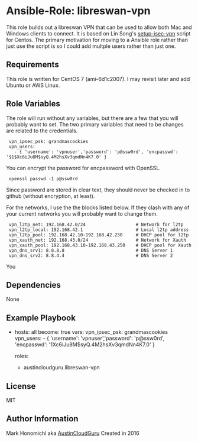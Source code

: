 Ansible-Role: libreswan-vpn
=========

This role builds out a libreswan VPN that can be used to allow both Mac and Windows clients to connect.  It is based on Lin Song's [setup-isec-vpn](https://github.com/hwdsl2/setup-ipsec-vpn) script for Centos.  The primary motivation for moving to a Ansible role rather than just use the script is so I could add multple users rather than just one.

Requirements
------------

This role is written for CentOS 7 (ami-6d1c2007).  I may revisit later and add Ubuntu or AWS Linux.

Role Variables
--------------

The role will run without any variables, but there are a few that you will probably want to set.  The two primary variables that need to be changes are related to the credentials.

     vpn_ipsec_psk: grandmascookies
     vpn_users:
       - { 'username': 'vpnuser','password': 'p@ssw0rd', 'encpasswd': '$1$Xc6iJu8M$syQ.4M2hsXv3qmdNn4K7.0' }

You can encrypt the password for encpassword with OpenSSL.

     openssl passwd -1 p@ssw0rd

Since password are stored in clear text, they should never be checked in to github (without encryption, at least).

For the networks, I use the the blocks listed below.  If they clash with any of your current networks you will probably want to change them.

     vpn_l2tp_net: 192.168.42.0/24                   # Network for l2tp
     vpn_l2tp_local: 192.168.42.1                    # Local l2tp address
     vpn_l2tp_pool: 192.168.42.10-192.168.42.250     # DHCP pool for l2tp
     vpn_xauth_net: 192.168.43.0/24                  # Network for Xauth
     vpn_xauth_pool: 192.168.43.10-192.168.43.250    # DHCP pool for Xauth
     vpn_dns_srv1: 8.8.8.8                           # DNS Server 1
     vpn_dns_srv2: 8.8.4.4                           # DNS Server 2

You 

Dependencies
------------

None

Example Playbook
----------------


- hosts: all
  become: true
  vars:
     vpn_ipsec_psk: grandmascookies
     vpn_users:
       - { 'username': 'vpnuser','password': 'p@ssw0rd', 'encpasswd': '$1$Xc6iJu8M$syQ.4M2hsXv3qmdNn4K7.0' }
    
  roles:
    - austincloudguru.libreswan-vpn

License
-------

MIT

Author Information
------------------

Mark Honomichl aka [AustinCloudGuru](https://austincloud.guru)
Created in 2016
